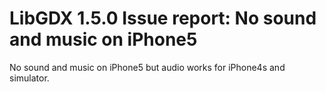 LibGDX 1.5.0 Issue report: No sound and music on iPhone5
====================================

No sound and music on iPhone5 but audio works for iPhone4s and simulator.
